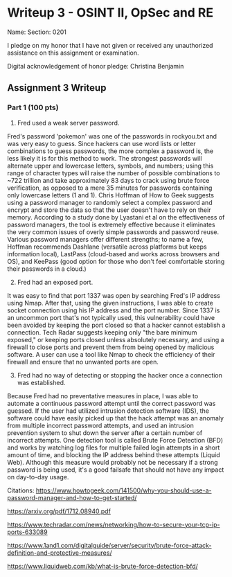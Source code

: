 Writeup 3 - OSINT II, OpSec and RE
======

Name:
Section: 0201

I pledge on my honor that I have not given or received any unauthorized assistance on this assignment or examination.

Digital acknowledgement of honor pledge: Christina Benjamin

## Assignment 3 Writeup

### Part 1 (100 pts)

1) Fred used a weak server password.

Fred's password 'pokemon' was one of the passwords in rockyou.txt and was very easy to guess. Since hackers can use word lists or letter combinations to guess passwords, the more complex a password is, the less likely it is for this method to work. The strongest passwords will alternate upper and lowercase letters, symbols, and numbers; using this range of character types will raise the number of possible combinations to ~722 trillion and take approximately 83 days to crack using brute force verification, as opposed to a mere 35 minutes for passwords containing only lowercase letters (1 and 1). Chris Hoffman of How to Geek suggests using a password manager to randomly select a complex password and encrypt and store the data so that the user doesn't have to rely on their memory. According to a study done by Lyastani et al on the effectiveness of password managers, the tool is extremely effective because it eliminates the very common issues of overly simple passwords and password reuse. Various password managers offer different strengths; to name a few, Hoffman recommends Dashlane (versatile across platforms but keeps information local), LastPass (cloud-based and works across browsers and OS), and KeePass (good option for those who don't feel comfortable storing their passwords in a cloud.) 

2) Fred had an exposed port.

It was easy to find that port 1337 was open by searching Fred's IP address using Nmap. After that, using the given instructions, I was able to create socket connection using his IP address and the port number. Since 1337 is an uncommon port that's not typically used, this vulnerability could have been avoided by keeping the port closed so that a hacker cannot establish a connection. Tech Radar suggests keeping only "the bare minimum exposed," or keeping ports closed unless absolutely necessary, and using a firewall to close ports and prevent them from being opened by malicious software. A user can use a tool like Nmap to check the efficiency of their firewall and ensure that no unwanted ports are open.

3) Fred had no way of detecting or stopping the hacker once a connection was established.

Because Fred had no preventative measures in place, I was able to automate a continuous password attempt until the correct password was guessed. If the user had utilized intrusion detection software (IDS), the software could have easily picked up that the hack attempt was an anomaly from multiple incorrect password attempts, and used an intrusion prevention system to shut down the server after a certain number of incorrect attempts. One detection tool is called Brute Force Detection (BFD) and works by watching log files for multiple failed login attempts in a short amount of time, and blocking the IP address behind these attempts (Liquid Web). Although this measure would probably not be necessary if a strong password is being used, it's a good failsafe that should not have any impact on day-to-day usage.


Citations:
https://www.howtogeek.com/141500/why-you-should-use-a-password-manager-and-how-to-get-started/

https://arxiv.org/pdf/1712.08940.pdf

https://www.techradar.com/news/networking/how-to-secure-your-tcp-ip-ports-633089

https://www.1and1.com/digitalguide/server/security/brute-force-attack-definition-and-protective-measures/

https://www.liquidweb.com/kb/what-is-brute-force-detection-bfd/
